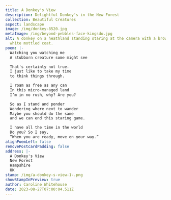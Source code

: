 ```yaml
---
title: A Donkey's View
description: Delightful Donkey's in the New Forest
collection: Beautiful Creatures
aspect: landscape
image: /img/donkey-8520.jpg
metaImage: /img/beyond-pebbles-face-kingsdo.jpg
alt: A donkey on a heathland standing staring at the camera with a brown and
  white mottled coat.
poem: |-
  Watching you watching me
  A stubborn creature some might see

  That's certainly not true.
  I just like to take my time
  to think things through.

  I roam as free as any can
  In this micro-managed land
  I’m in no rush, why? Are you?

  So as I stand and ponder
  Wondering where next to wander
  Maybe you should do the same
  and we can end this staring game.

  I have all the time in the world
  Do you? So I say,
  “When you are ready, move on your way.”
alignPoemLeft: false
removePostcardPadding: false
address: |-
  A Donkey's View
  New Forest
  Hampshire
  UK
stamp: /img/a-donkey-s-view-1-.png
showStampInPreview: true
author: Caroline Whitehouse
date: 2023-08-27T07:00:04.511Z
---
```

